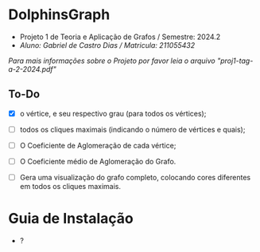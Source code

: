# DolphinsGraph
- Projeto 1 de Teoria e Aplicação de Grafos / Semestre: 2024.2
- *Aluno: Gabriel de Castro Dias / Matricula: 211055432*

*Para mais informações sobre o Projeto por favor leia o arquivo "proj1-tag-a-2-2024.pdf"*
## To-Do

- [x] o vértice, e seu respectivo grau (para todos os vértices);
- [ ]  todos os cliques maximais (indicando o número de vértices e quais);
- [ ]  O Coeficiente de Aglomeração de cada vértice;
- [ ]  O Coeficiente médio de Aglomeração do Grafo.
- [ ]  Gera uma visualização do grafo completo, colocando cores diferentes em todos os cliques
maximais.


# Guia de Instalação
- ?

